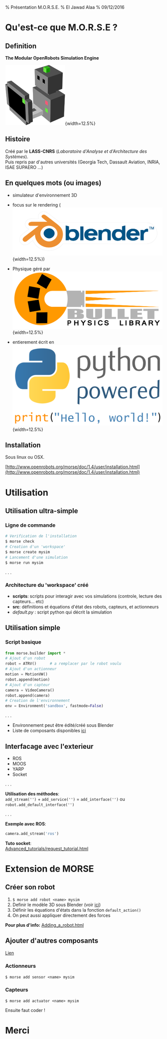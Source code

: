 % Présentation M.O.R.S.E.
% El Jawad Alaa
% 09/12/2016

# Qu'est-ce que M.O.R.S.E ?

## Definition

__The Modular OpenRobots Simulation Engine__

![MORSE](imgs/morse-logo.png){width=12.5%}

## Histoire

Créé par le __LASS-CNRS__ (_Laboratoire d'Analyse et d'Architecture des Systèmes_).   
Puis repris par d'autres universités (Georgia Tech, Dassault Aviation, INRIA, ISAE SUPAERO ...)


## En quelques mots (ou images)

 - simulateur d'environnement 3D 

 - focus sur le rendering (![Blender](imgs/blender-logo.png){width=12.5%})

 - Physique géré par ![Bullet Physics](imgs/bullet-logo.png){width=12.5%}

 - entierement écrit en ![Python 3](imgs/python3-logo.png){width=12.5%}


<!-- ![Morse](imgs/morse-logo.png){width=12.5%} -->


## Installation

Sous linux ou OSX.

[http://www.openrobots.org/morse/doc/1.4/user/installation.html](http://www.openrobots.org/morse/doc/1.4/user/installation.html)


# Utilisation

## Utilisation ultra-simple

### Ligne de commande

```bash
# Verification de l'installation
$ morse check
# Creation d'un 'workspace'
$ morse create mysim
# Lancement d'une simulation
$ morse run mysim
```

. . . 

### Architecture du 'workspace' créé

 - __scripts__: scripts pour interagir avec vos simulations (controle, lecture des capteurs... etc)
 - __src__: définitions et équations d'état des robots, capteurs, et actionneurs  
 - _default.py_ : script python qui décrit la simulation


## Utilisation simple

### Script basique

```python
from morse.builder import *
# Ajout d'un robot
robot = ATRV()		# a remplacer par le robot voulu
# Ajout d'un actionneur
motion = MotionVW()
robot.append(motion)
# Ajout d'un capteur
camera = VideoCamera()
robot.append(camera)
# Creation de l'environnement
env = Environment('sandbox', fastmode=False)
```

. . . 

 - Environnement peut être édité/créé sous Blender
 - Liste de composants disponibles [ici](http://www.openrobots.org/morse/doc/stable/components_library.html)

## Interfacage avec l'exterieur

 - ROS
 - MOOS
 - YARP
 - Socket

. . . 

__Utilisation des méthodes__:  
`add_stream('')` + `add_service('')` = `add_interface('')`
ou `robot.add_default_interface('')`

. . . 

__Exemple avec ROS__:

```python
camera.add_stream('ros')
```

__Tuto socket__:  
[Advanced_tutorials/request_tutorial.html](http://www.openrobots.org/morse/doc/1.2/user/advanced_tutorials/request_tutorial.html)

# Extension de MORSE


## Créer son robot

 1. `$ morse add robot <name> mysim`
 2. Definir le modèle 3D sous Blender (voir [ici](https://www.youtube.com/embed/videoseries?list=PLDC1FC34E5AC69429&hd=1&rel=0))
 3. Définir les équations d'états dans la fonction `default_action()`
 4. On peut aussi appliquer directement des forces

__Pour plus d'info:__
[Adding_a_robot.html](http://www.openrobots.org/morse/doc/1.2/dev/adding_robot.html)


## Ajouter d'autres composants

[Lien](http://www.openrobots.org/morse/doc/1.2/dev/adding_component.html)

### Actionneurs

`$ morse add sensor <name> mysim`

### Capteurs

`$ morse add actuator <name> mysim`

Ensuite faut coder !

# Merci



